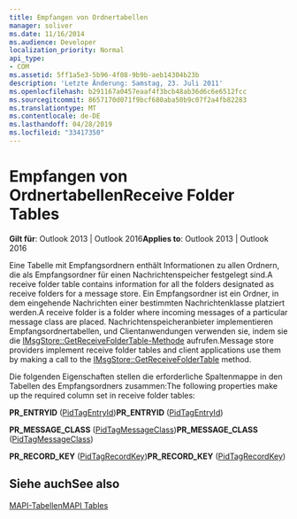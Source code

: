 ```yaml
---
title: Empfangen von Ordnertabellen
manager: soliver
ms.date: 11/16/2014
ms.audience: Developer
localization_priority: Normal
api_type:
- COM
ms.assetid: 5ff1a5e3-5b96-4f08-9b9b-aeb14304b23b
description: 'Letzte Änderung: Samstag, 23. Juli 2011'
ms.openlocfilehash: b291167a0457eaaf4f3bcb48ab36d6c6e6512fcc
ms.sourcegitcommit: 8657170d071f9bcf680aba50b9c07f2a4fb82283
ms.translationtype: MT
ms.contentlocale: de-DE
ms.lasthandoff: 04/28/2019
ms.locfileid: "33417350"
---
```

# <a name="receive-folder-tables"></a><span data-ttu-id="50f5a-103">Empfangen von Ordnertabellen</span><span class="sxs-lookup"><span data-stu-id="50f5a-103">Receive Folder Tables</span></span>

  
  
<span data-ttu-id="50f5a-104">**Gilt für**: Outlook 2013 | Outlook 2016</span><span class="sxs-lookup"><span data-stu-id="50f5a-104">**Applies to**: Outlook 2013 | Outlook 2016</span></span> 
  
<span data-ttu-id="50f5a-105">Eine Tabelle mit Empfangsordnern enthält Informationen zu allen Ordnern, die als Empfangsordner für einen Nachrichtenspeicher festgelegt sind.</span><span class="sxs-lookup"><span data-stu-id="50f5a-105">A receive folder table contains information for all the folders designated as receive folders for a message store.</span></span> <span data-ttu-id="50f5a-106">Ein Empfangsordner ist ein Ordner, in dem eingehende Nachrichten einer bestimmten Nachrichtenklasse platziert werden.</span><span class="sxs-lookup"><span data-stu-id="50f5a-106">A receive folder is a folder where incoming messages of a particular message class are placed.</span></span> <span data-ttu-id="50f5a-107">Nachrichtenspeicheranbieter implementieren Empfangsordnertabellen, und Clientanwendungen verwenden sie, indem sie die [IMsgStore::GetReceiveFolderTable-Methode](imsgstore-getreceivefoldertable.md) aufrufen.</span><span class="sxs-lookup"><span data-stu-id="50f5a-107">Message store providers implement receive folder tables and client applications use them by making a call to the [IMsgStore::GetReceiveFolderTable](imsgstore-getreceivefoldertable.md) method.</span></span> 
  
<span data-ttu-id="50f5a-108">Die folgenden Eigenschaften stellen die erforderliche Spaltenmappe in den Tabellen des Empfangsordners zusammen:</span><span class="sxs-lookup"><span data-stu-id="50f5a-108">The following properties make up the required column set in receive folder tables:</span></span>
  
 <span data-ttu-id="50f5a-109">**PR_ENTRYID** ([PidTagEntryId](pidtagentryid-canonical-property.md))</span><span class="sxs-lookup"><span data-stu-id="50f5a-109">**PR_ENTRYID** ([PidTagEntryId](pidtagentryid-canonical-property.md))</span></span> 
  
 <span data-ttu-id="50f5a-110">**PR_MESSAGE_CLASS** ([PidTagMessageClass](pidtagmessageclass-canonical-property.md))</span><span class="sxs-lookup"><span data-stu-id="50f5a-110">**PR_MESSAGE_CLASS** ([PidTagMessageClass](pidtagmessageclass-canonical-property.md))</span></span> 
  
 <span data-ttu-id="50f5a-111">**PR_RECORD_KEY** ([PidTagRecordKey](pidtagrecordkey-canonical-property.md))</span><span class="sxs-lookup"><span data-stu-id="50f5a-111">**PR_RECORD_KEY** ([PidTagRecordKey](pidtagrecordkey-canonical-property.md))</span></span> 
  
## <a name="see-also"></a><span data-ttu-id="50f5a-112">Siehe auch</span><span class="sxs-lookup"><span data-stu-id="50f5a-112">See also</span></span>



[<span data-ttu-id="50f5a-113">MAPI-Tabellen</span><span class="sxs-lookup"><span data-stu-id="50f5a-113">MAPI Tables</span></span>](mapi-tables.md)

